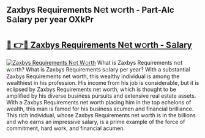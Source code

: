 ## Zaxbys Requirements N𝚎t w𝚘rth - Part-Alc S𝚊lary per year OXkPr

# <h2><a href="http://gc2vt2s.nevu.top/?p=Zaxbys+Requirements">🔗 👉🔴 Zaxbys Requirements N𝚎t w𝚘rth - S𝚊lary</a></h2>

[![Zaxbys Requirements N𝚎t W𝚘rth](https://i.imgur.com/Oavwk0R.jpeg)](http://gc2vt2s.nevu.top/?p=Zaxbys+Requirements)
What is Zaxbys Requirements n𝚎t w𝚘rth? What is Zaxbys Requirements s𝚊lary per year?
With a substantial Zaxbys Requirements net worth, this wealthy individual is among the wealthiest in his profession. His income from his job is considerable, but it is eclipsed by Zaxbys Requirements net worth, which is thought to be amplified by his diverse business pursuits and extensive real estate assets. With a Zaxbys Requirements net worth placing him in the top echelons of wealth, this man is famed for his business acumen and financial brilliance. This rich individual, whose Zaxbys Requirements net worth is in the billions and who earns an impressive salary, is a prime example of the force of commitment, hard work, and financial acumen.

